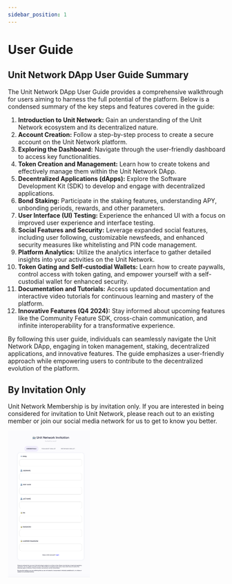 ```yaml
---
sidebar_position: 1
---
```


# User Guide

## Unit Network DApp User Guide Summary

The Unit Network DApp User Guide provides a comprehensive walkthrough for users aiming to harness the full potential of the platform. Below is a condensed summary of the key steps and features covered in the guide:

1. **Introduction to Unit Network:**
   Gain an understanding of the Unit Network ecosystem and its decentralized nature.
2. **Account Creation:**
   Follow a step-by-step process to create a secure account on the Unit Network platform.
3. **Exploring the Dashboard:**
   Navigate through the user-friendly dashboard to access key functionalities.
4. **Token Creation and Management:**
   Learn how to create tokens and effectively manage them within the Unit Network DApp.
5. **Decentralized Applications (dApps):**
   Explore the Software Development Kit (SDK) to develop and engage with decentralized applications.
6. **Bond Staking:**
   Participate in the staking features, understanding APY, unbonding periods, rewards, and other parameters.
7. **User Interface (UI) Testing:**
   Experience the enhanced UI with a focus on improved user experience and interface testing.
8. **Social Features and Security:**
   Leverage expanded social features, including user following, customizable newsfeeds, and enhanced security measures like whitelisting and PIN code management.
9. **Platform Analytics:**
   Utilize the analytics interface to gather detailed insights into your activities on the Unit Network.
10. **Token Gating and Self-custodial Wallets:**
    Learn how to create paywalls, control access with token gating, and empower yourself with a self-custodial wallet for enhanced security.
11. **Documentation and Tutorials:**
    Access updated documentation and interactive video tutorials for continuous learning and mastery of the platform.
12. **Innovative Features (Q4 2024):**
    Stay informed about upcoming features like the Community Feature SDK, cross-chain communication, and infinite interoperability for a transformative experience.

By following this user guide, individuals can seamlessly navigate the Unit Network DApp, engaging in token management, staking, decentralized applications, and innovative features. The guide emphasizes a user-friendly approach while empowering users to contribute to the decentralized evolution of the platform.

## By Invitation Only

Unit Network Membership is by invitation only. If you are interested in being considered for invitation to Unit Network, please reach out to an existing member or join our social media network for us to get to know you better.

![Alt text](img/invitation.png)
